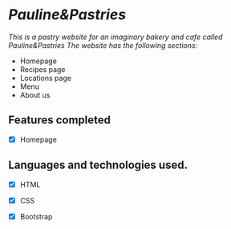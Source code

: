 # _**Pauline&Pastries**_

_This is a pastry website for an imaginary bakery and cafe called Pauline&Pastries_
_The website has the following sections:_
* Homepage
* Recipes page
* Locations page
* Menu
* About us 


## Features completed
* [x] Homepage

## Languages and technologies used. 
* [x] HTML
* [x] CSS
* [x] Bootstrap 




